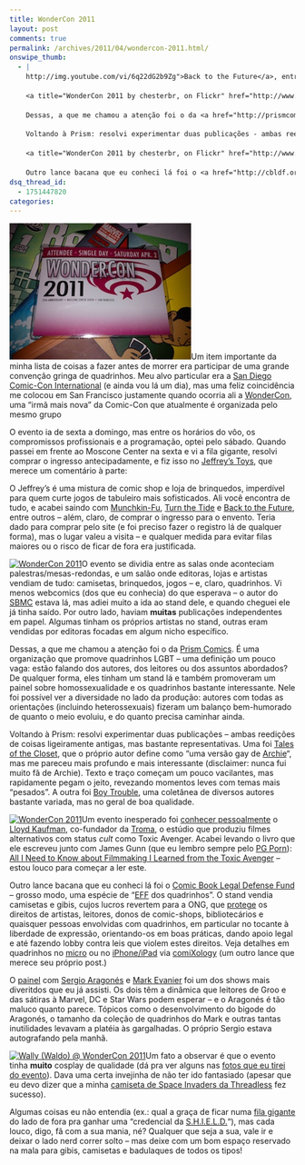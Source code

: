 ```yaml
---
title: WonderCon 2011
layout: post
comments: true
permalink: /archives/2011/04/wondercon-2011.html/
onswipe_thumb:
  - |
    http://img.youtube.com/vi/6q22dG2b9Zg">Back to the Future</a>, entre outros - além, claro, de comprar o ingresso para o envento. Teria dado para comprar pelo site (e foi preciso fazer o registro lá de qualquer forma), mas o lugar valeu a visita - e qualquer medida para evitar filas maiores ou o risco de ficar de fora era justificada.

    <a title="WonderCon 2011 by chesterbr, on Flickr" href="http://www.flickr.com/photos/chesterbr/5592179040/"><img class="alignright" src="http://farm6.static.flickr.com/5304/5592179040_93110160cb_m.jpg" alt="WonderCon 2011" width="180" height="240" /></a>O evento se dividia entre as salas onde aconteciam palestras/mesas-redondas, e um salão onde editoras, lojas e artistas vendiam de tudo: camisetas, brinquedos, jogos - e, claro, quadrinhos. Vi menos webcomics (dos que eu conhecia) do que esperava - o autor do <a href="http://www.smbc-comics.com/">SBMC</a> estava lá, mas adiei muito a ida ao stand dele, e quando cheguei ele já tinha saído. Por outro lado, haviam <strong>muitas</strong> publicações independentes em papel. Algumas tinham os próprios artistas no stand, outras eram vendidas por editoras focadas em algum nicho específico.

    Dessas, a que me chamou a atenção foi o da <a href="http://prismcomics.org/">Prism Comics</a>. É uma organização que promove quadrinhos LGBT - uma definição um pouco vaga: estão falando dos autores, dos leitores ou dos assuntos abordados? De qualquer forma, eles tinham um stand lá e também promoveram um painel sobre homossexualidade e os quadrinhos bastante interessante. Nele foi possível ver a diversidade no lado da produção: autores com todas as orientações (incluindo heterossexuais) fizeram um balanço bem-humorado de quanto o meio evoluiu, e do quanto precisa caminhar ainda.

    Voltando à Prism: resolvi experimentar duas publicações - ambas reedições de coisas ligeiramente antigas, mas bastante representativas. Uma foi <a href="http://goodcomics.comicbookresources.com/2008/11/01/a-month-of-good-lgbt-comics/">Tales of the Closet</a>, que o próprio autor define como "uma versão gay de <a href="http://www.guiadosquadrinhos.com/personbio.aspx?cod_per=5481">Archie</a>", mas me pareceu mais profundo e mais interessante (disclaimer: nunca fui muito fã de Archie). Texto e traço começam um pouco vacilantes, mas rapidamente pegam o jeito, revezando momentos leves com temas mais "pesados". A outra foi <a href="http://goodcomics.comicbookresources.com/2011/03/27/month-of-lgbt-comics-boy-trouble-10th-anniversary-issue/">Boy Trouble</a>, uma coletânea de diversos autores bastante variada, mas no geral de boa qualidade.

    <a title="WonderCon 2011 by chesterbr, on Flickr" href="http://www.flickr.com/photos/chesterbr/5592146732/"><img class="alignleft" src="http://farm6.static.flickr.com/5066/5592146732_4f37530e04_m.jpg" alt="WonderCon 2011" width="240" height="180" /></a>Um evento  inesperado foi <a href="http://www.flickr.com/photos/chesterbr/5592125048/in/set-72157626312893125/">conhecer pessoalmente</a> o <a href="http://en.wikipedia.org/wiki/Lloyd_Kaufman">Lloyd Kaufman</a>, co-fundador da <a href="http://www.troma.com/">Troma</a>, o estúdio que produziu filmes alternativos com status <em>cult</em> como Toxic Avenger. Acabei levando o livro que ele escreveu junto com James Gunn (que eu lembro sempre pelo <a href="/archives/2009/01/pg_porn_porno_charlie_brown.html">PG Porn</a>): <a href="http://www.amazon.com/about-Filmmaking-Learned-Toxic-Avenger/dp/0425163571">All I Need to Know about Filmmaking I Learned from the Toxic Avenger</a> - estou louco para começar a ler este.

    Outro lance bacana que eu conheci lá foi o <a href="http://cbldf.org/">Comic Book Legal Defense Fund</a> - grosso modo, uma espécie de "<a href="http://www.eff.org/">EFF</a> dos quadrinhos". O stand vendia camisetas e gibis, cujos lucros revertem para a ONG, que <a href="http://en.wikipedia.org/wiki/Comic_Book_Legal_Defense_Fund">protege</a> os direitos de artistas, leitores, donos de comic-shops, bibliotecários e quaisquer pessoas envolvidas com quadrinhos, em particular no tocante à liberdade de expressão, orientando-os em boas práticas, dando apoio legal e até fazendo lobby contra leis que violem estes direitos. Veja detalhes em quadrinhos no <a href="http://s758.photobucket.com/albums/xx225/CBLDF/?action=view/0.jpg
dsq_thread_id:
  - 1751447820
categories:
---
```

[<img class="alignleft size-full wp-image-5956" title="wondercon" src="/wp-content/uploads/2011/04/wondercon.jpg" alt="" width="320" height="240" />][1]Um item importante da minha lista de coisas a fazer antes de morrer era participar de uma grande convenção gringa de quadrinhos. Meu alvo particular era a [San Diego Comic-Con International][2] (e ainda vou lá um dia), mas uma feliz coincidência me colocou em San Francisco justamente quando ocorria ali a [WonderCon][3], uma &#8220;irmã mais nova&#8221; da Comic-Con que atualmente é organizada pelo mesmo grupo

O evento ia de sexta a domingo, mas entre os horários do vôo, os compromissos profissionais e a programação, optei pelo sábado. Quando passei em frente ao Moscone Center na sexta e vi a fila gigante, resolvi comprar o ingresso antecipadamente, e fiz isso no [Jeffrey&#8217;s Toys][4], que merece um comentário à parte:

O Jeffrey&#8217;s é uma mistura de comic shop e loja de brinquedos, imperdível para quem curte jogos de tabuleiro mais sofisticados. Ali você encontra de tudo, e acabei saindo com [Munchkin-Fu][5], [Turn the Tide][6] e [Back to the Future][7], entre outros &#8211; além, claro, de comprar o ingresso para o envento. Teria dado para comprar pelo site (e foi preciso fazer o registro lá de qualquer forma), mas o lugar valeu a visita &#8211; e qualquer medida para evitar filas maiores ou o risco de ficar de fora era justificada.

[<img class="alignright" src="http://farm6.static.flickr.com/5304/5592179040_93110160cb_m.jpg" alt="WonderCon 2011" width="180" height="240" />][8]O evento se dividia entre as salas onde aconteciam palestras/mesas-redondas, e um salão onde editoras, lojas e artistas vendiam de tudo: camisetas, brinquedos, jogos &#8211; e, claro, quadrinhos. Vi menos webcomics (dos que eu conhecia) do que esperava &#8211; o autor do [SBMC][9] estava lá, mas adiei muito a ida ao stand dele, e quando cheguei ele já tinha saído. Por outro lado, haviam **muitas** publicações independentes em papel. Algumas tinham os próprios artistas no stand, outras eram vendidas por editoras focadas em algum nicho específico.

Dessas, a que me chamou a atenção foi o da [Prism Comics][10]. É uma organização que promove quadrinhos LGBT &#8211; uma definição um pouco vaga: estão falando dos autores, dos leitores ou dos assuntos abordados? De qualquer forma, eles tinham um stand lá e também promoveram um painel sobre homossexualidade e os quadrinhos bastante interessante. Nele foi possível ver a diversidade no lado da produção: autores com todas as orientações (incluindo heterossexuais) fizeram um balanço bem-humorado de quanto o meio evoluiu, e do quanto precisa caminhar ainda.

Voltando à Prism: resolvi experimentar duas publicações &#8211; ambas reedições de coisas ligeiramente antigas, mas bastante representativas. Uma foi [Tales of the Closet][11], que o próprio autor define como &#8220;uma versão gay de [Archie][12]&#8220;, mas me pareceu mais profundo e mais interessante (disclaimer: nunca fui muito fã de Archie). Texto e traço começam um pouco vacilantes, mas rapidamente pegam o jeito, revezando momentos leves com temas mais &#8220;pesados&#8221;. A outra foi [Boy Trouble][13], uma coletânea de diversos autores bastante variada, mas no geral de boa qualidade.

[<img class="alignleft" src="http://farm6.static.flickr.com/5066/5592146732_4f37530e04_m.jpg" alt="WonderCon 2011" width="240" height="180" />][14]Um evento inesperado foi [conhecer pessoalmente][15] o [Lloyd Kaufman][16], co-fundador da [Troma][17], o estúdio que produziu filmes alternativos com status *cult* como Toxic Avenger. Acabei levando o livro que ele escreveu junto com James Gunn (que eu lembro sempre pelo [PG Porn][18]): [All I Need to Know about Filmmaking I Learned from the Toxic Avenger][19] &#8211; estou louco para começar a ler este.

Outro lance bacana que eu conheci lá foi o [Comic Book Legal Defense Fund][20] &#8211; grosso modo, uma espécie de &#8220;[EFF][21] dos quadrinhos&#8221;. O stand vendia camisetas e gibis, cujos lucros revertem para a ONG, que [protege][22] os direitos de artistas, leitores, donos de comic-shops, bibliotecários e quaisquer pessoas envolvidas com quadrinhos, em particular no tocante à liberdade de expressão, orientando-os em boas práticas, dando apoio legal e até fazendo lobby contra leis que violem estes direitos. Veja detalhes em quadrinhos no [micro][23] ou no [iPhone/iPad][24] via [comiXology][25] (um outro lance que merece seu próprio post.)

O [painel][26] com [Sergio Aragonés][27] e [Mark Evanier][28] foi um dos shows mais diveritdos que eu já assisti. Os dois têm a dinâmica que leitores de Groo e das sátiras à Marvel, DC e Star Wars podem esperar &#8211; e o Aragonés é tão maluco quanto parece. Tópicos como o desenvolvimento do bigode do Aragonés, o tamanho da coleção de quadrinhos do Mark e outras tantas inutilidades levavam a platéia às gargalhadas. O próprio Sergio estava autografando pela manhã.

[<img class="alignright" src="http://farm6.static.flickr.com/5302/5591521437_e75e2720c3_m.jpg" alt="Wally (Waldo) @ WonderCon 2011" width="240" height="180" />][29]Um fato a observar é que o evento tinha **muito** cosplay de qualidade (dá pra ver alguns nas [fotos que eu tirei do evento][30]). Dava uma certa invejinha de não ter ido fantasiado (apesar que eu devo dizer que a minha [camiseta de Space Invaders da Threadless][31] fez sucesso).

Algumas coisas eu não entendia (ex.: qual a graça de ficar numa [fila gigante][32] do lado de fora pra ganhar uma &#8220;credencial da [S.H.I.E.L.D.][33]&#8220;), mas cada louco, digo, fã com a sua mania, né? Qualquer que seja a sua, vale ir e deixar o lado nerd correr solto &#8211; mas deixe com um bom espaço reservado na mala para gibis, camisetas e badulaques de todos os tipos!

 [1]: http://www.flickr.com/photos/chesterbr/sets/72157626312893125/
 [2]: http://www.comic-con.org/cci/
 [3]: http://www.comic-con.org/wc/
 [4]: http://www.yelp.com/biz/jeffreys-toys-san-francisco
 [5]: http://www.worldofmunchkin.com/munchkinfu/
 [6]: https://www.artgamesonline.com.br/produto/54/jogos/jogos-de-cartas/jogo-de-cartas-turn-the-tide.html
 [7]: http://www.youtube.com/watch?v=6q22dG2b9Zg
 [8]: http://www.flickr.com/photos/chesterbr/5592179040/ "WonderCon 2011 by chesterbr, on Flickr"
 [9]: http://www.smbc-comics.com/
 [10]: http://prismcomics.org/
 [11]: http://goodcomics.comicbookresources.com/2008/11/01/a-month-of-good-lgbt-comics/
 [12]: http://www.guiadosquadrinhos.com/personbio.aspx?cod_per=5481
 [13]: http://goodcomics.comicbookresources.com/2011/03/27/month-of-lgbt-comics-boy-trouble-10th-anniversary-issue/
 [14]: http://www.flickr.com/photos/chesterbr/5592146732/ "WonderCon 2011 by chesterbr, on Flickr"
 [15]: http://www.flickr.com/photos/chesterbr/5592125048/in/set-72157626312893125/
 [16]: http://en.wikipedia.org/wiki/Lloyd_Kaufman
 [17]: http://www.troma.com/
 [18]: /archives/2009/01/pg_porn_porno_charlie_brown.html
 [19]: http://www.amazon.com/about-Filmmaking-Learned-Toxic-Avenger/dp/0425163571
 [20]: http://cbldf.org/
 [21]: http://www.eff.org/
 [22]: http://en.wikipedia.org/wiki/Comic_Book_Legal_Defense_Fund
 [23]: http://s758.photobucket.com/albums/xx225/CBLDF/?action=view&#038;current=Page1copy.jpg#!oZZ2QQcurrentZZhttp%3A%2F%2Fs758.photobucket.com%2Falbums%2Fxx225%2FCBLDF%2F%3Faction%3Dview%26current%3DPage1copy.jpg
 [24]: http://www.comixology.com/digital/6015/CBLDF-2010-Year-in-Review
 [25]: http://www.comixology.com/
 [26]: http://www.flickr.com/photos/chesterbr/5592151058/in/set-72157626312893125/
 [27]: http://www.sergioaragones.com/
 [28]: http://www.newsfromme.com/
 [29]: http://www.flickr.com/photos/chesterbr/5591521437/ "Wally (Waldo) @ WonderCon 2011 by chesterbr, on Flickr"
 [30]: http://www.flickr.com/photos/chesterbr/sets/72157626312893125/with/5592125048/
 [31]: http://www.flickr.com/photos/chesterbr/5256394533/in/set-72157625461891837
 [32]: http://www.flickr.com/photos/chesterbr/5591538491/in/set-72157626312893125
 [33]: http://pt.wikipedia.org/wiki/S.H.I.E.L.D
